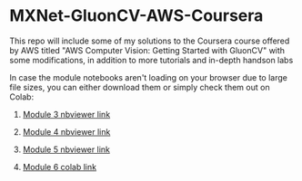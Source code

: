 # MXNet-GluonCV-AWS-Coursera
This repo will include some of my solutions to the Coursera course offered by AWS titled "AWS Computer Vision: Getting Started with GluonCV" with some modifications, in addition to more tutorials and in-depth handson labs

In case the module notebooks aren't loading on your browser due to large file sizes, you can either download them or simply check them out on Colab: 

1. [Module 3 nbviewer link](https://nbviewer.jupyter.org/github/phreakyphoenix/MXNet-GluonCV-AWS-Coursera/blob/master/Module_3_ImgClassification_MobileNet_1_0.ipynb)  

2. [Module 4 nbviewer link](https://nbviewer.jupyter.org/github/phreakyphoenix/MXNet-GluonCV-AWS-Coursera/blob/master/Module_4_DNN_CNN_FashionMNIST.ipynb) 

3. [Module 5 nbviewer link](https://nbviewer.jupyter.org/github/phreakyphoenix/MXNet-GluonCV-AWS-Coursera/blob/master/Module_5_LeNet_on_MNIST.ipynb) 

4. [Module 6 colab link](https://colab.research.google.com/drive/1kvv97mF3ynUzNvvZOkR6ubZIC4dMitWs)

